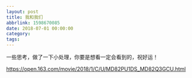 ```yaml
---
layout: post
title: 我和我们
abbrlink: 1598670085
date: 2018-07-01 00:00:00
category:
tags:
---
```


一些思考，做了一下小处理，你要是想看一定会看到的，祝好运！

[https://open.163.com/movie/2018/1/C/U/MD82PU1DS_MD82Q3GCU.html
](https://open.163.com/movie/2018/1/C/U/MD82PU1DS_MD82Q3GCU.html
)

<!-- 
	曾经信奉着孤独作战，幻想着全能（全栈？），觉得可以自己做的事为什么要找别人，而久而久之，发现身边就剩下自己，现在反思为什么会这样，其实这样挺好，但起码现在我不想这样（或许之前乐在其中），我想试着改变吧，希望可以从我到我们，我期待团队，期待可以和人一起作战，或许第一步我可以试着主动找人说话（不要怕被拒绝），然后试着面基，然后参加一些活动，比如打ctf比赛，参加一些俱乐部，我已经厌倦了独自的生活了，请你不要拒绝我的邀约。
	我希望我们在一起孤独。

	| 以上超中二，现实不是这样的，信我啊！
	其实就是希望你不要嫌弃我。
 -->